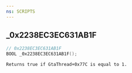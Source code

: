 ```yaml
---
ns: SCRIPTS
---
```

## _0x2238EC3EC631AB1F

```c
// 0x2238EC3EC631AB1F
BOOL _0x2238EC3EC631AB1F();
```

```
Returns true if GtaThread+0x77C is equal to 1.
```

